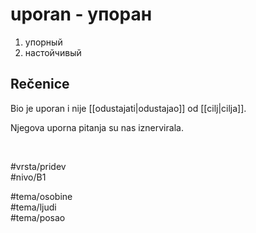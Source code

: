# uporan - упоран

1. упорный  
2. настойчивый

## Rečenice

Bio je uporan i nije [[odustajati|odustajao]] od [[cilj|cilja]].

Njegova uporna pitanja su nas iznervirala.

<br>

#vrsta/pridev  
#nivo/B1  

#tema/osobine  
#tema/ljudi  
#tema/posao
